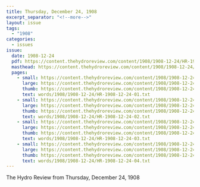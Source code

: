 ```yaml
---
title: Thursday, December 24, 1908
excerpt_separator: "<!--more-->"
layout: issue
tags:
  - "1908"
categories:
  - issues
issue:
  date: 1908-12-24
  pdf: https://content.thehydroreview.com/content/1908/1908-12-24/HR-1908-12-24.pdf
  masthead: https://content.thehydroreview.com/content/1908/1908-12-24/masthead/HR-1908-12-24.jpg
  pages:
    - small: https://content.thehydroreview.com/content/1908/1908-12-24/small/HR-1908-12-24-01.jpg
      large: https://content.thehydroreview.com/content/1908/1908-12-24/large/HR-1908-12-24-01.jpg
      thumb: https://content.thehydroreview.com/content/1908/1908-12-24/thumbnails/HR-1908-12-24-01.jpg
      text: words/1908/1908-12-24/HR-1908-12-24-01.txt
    - small: https://content.thehydroreview.com/content/1908/1908-12-24/small/HR-1908-12-24-02.jpg
      large: https://content.thehydroreview.com/content/1908/1908-12-24/large/HR-1908-12-24-02.jpg
      thumb: https://content.thehydroreview.com/content/1908/1908-12-24/thumbnails/HR-1908-12-24-02.jpg
      text: words/1908/1908-12-24/HR-1908-12-24-02.txt
    - small: https://content.thehydroreview.com/content/1908/1908-12-24/small/HR-1908-12-24-03.jpg
      large: https://content.thehydroreview.com/content/1908/1908-12-24/large/HR-1908-12-24-03.jpg
      thumb: https://content.thehydroreview.com/content/1908/1908-12-24/thumbnails/HR-1908-12-24-03.jpg
      text: words/1908/1908-12-24/HR-1908-12-24-03.txt
    - small: https://content.thehydroreview.com/content/1908/1908-12-24/small/HR-1908-12-24-04.jpg
      large: https://content.thehydroreview.com/content/1908/1908-12-24/large/HR-1908-12-24-04.jpg
      thumb: https://content.thehydroreview.com/content/1908/1908-12-24/thumbnails/HR-1908-12-24-04.jpg
      text: words/1908/1908-12-24/HR-1908-12-24-04.txt
---
```


The Hydro Review from Thursday, December 24, 1908

<!--more-->


